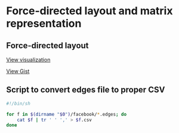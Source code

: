 # Force-directed layout and matrix representation

## Force-directed layout

[View visualization](https://bl.ocks.org/tiktaktok/raw/46e6b3530f207af68908f6cacf3e51a4/)

[View Gist](https://bl.ocks.org/tiktaktok/raw/46e6b3530f207af68908f6cacf3e51a4/)

## Script to convert edges file to proper CSV

```bash
#!/bin/sh

for f in $(dirname "$0")/facebook/*.edges; do
    cat $f | tr ' ' ',' > $f.csv
done
```
